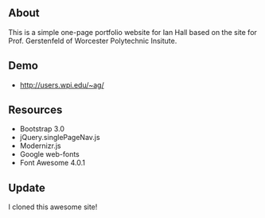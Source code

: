 ## About

This is a simple one-page portfolio website for Ian Hall based on the site for Prof. Gerstenfeld of Worcester Polytechnic Insitute.

## Demo

* http://users.wpi.edu/~ag/

## Resources

* Bootstrap 3.0
* jQuery.singlePageNav.js
* Modernizr.js
* Google web-fonts
* Font Awesome 4.0.1

## Update

I cloned this awesome site!
